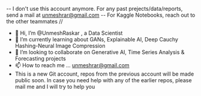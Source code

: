 -- I don't use this account anymore. For any past prejects/data/reports, send a mail at unmeshrar@gmail.com
-- For Kaggle Notebooks, reach out to the other teammates
//

- 👋 Hi, I’m @UnmeshRaskar , a Data Scientist
- 🌱 I’m currently learning about GANs, Explainable AI, Deep Cauchy Hashing-Neural Image Compression
- 💞️ I’m looking to collaborate on Generative AI, Time Series Analysis & Forecasting projects
- 📫 How to reach me ... unmeshrar@gmail.com
- This is a new Git account, repos from the previous account will be made public soon. In case you need help with any of the earlier repos, please mail me and I will try to help you
<!---
UnmeshRaskar/UnmeshRaskar is a ✨ special ✨ repository because its `README.md` (this file) appears on your GitHub profile.
You can click the Preview link to take a look at your changes.
--->
